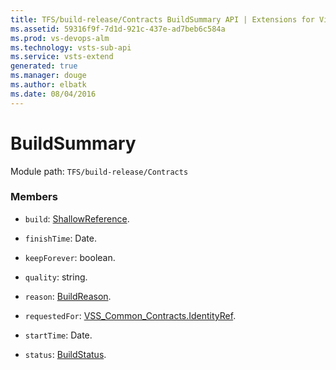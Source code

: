 ```yaml
---
title: TFS/build-release/Contracts BuildSummary API | Extensions for Visual Studio Team Services
ms.assetid: 59316f9f-7d1d-921c-437e-ad7beb6c584a
ms.prod: vs-devops-alm
ms.technology: vsts-sub-api
ms.service: vsts-extend
generated: true
ms.manager: douge
ms.author: elbatk
ms.date: 08/04/2016
---
```


# BuildSummary

Module path: `TFS/build-release/Contracts`


### Members

* `build`: [ShallowReference](./ShallowReference.md). 

* `finishTime`: Date. 

* `keepForever`: boolean. 

* `quality`: string. 

* `reason`: [BuildReason](./BuildReason.md). 

* `requestedFor`: [VSS_Common_Contracts.IdentityRef](../../../VSS/WebApi/Contracts/IdentityRef.md). 

* `startTime`: Date. 

* `status`: [BuildStatus](./BuildStatus.md). 


